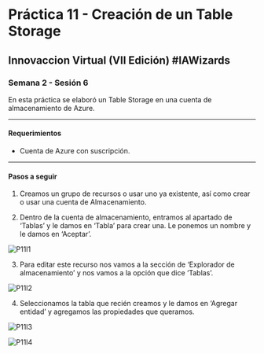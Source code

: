 # Práctica 11 - Creación de un Table Storage

## Innovaccion Virtual (VII Edición) #IAWizards

### Semana 2 - Sesión 6

En esta práctica se elaboró un Table Storage en una cuenta de almacenamiento de Azure.

---------------------------------------------------

#### Requerimientos

- Cuenta de Azure con suscripción.

----------------------------------------------------

#### Pasos a seguir

1. Creamos un grupo de recursos o usar uno ya existente, así como crear o usar una cuenta de Almacenamiento.

2. Dentro de la cuenta de almacenamiento, entramos al apartado de ‘Tablas’ y le damos en ‘Tabla’ para crear una. Le ponemos un nombre y le damos en ‘Aceptar’.

![P11I1](https://github.com/AlbertoSF99/Practica-11/blob/main/Images/Sesi%C3%B3n%206%20-%20P11%2001.PNG)

3. Para editar este recurso nos vamos a la sección de ‘Explorador de almacenamiento’ y nos vamos a la opción que dice ‘Tablas’.

![P11I2](https://github.com/AlbertoSF99/Practica-11/blob/main/Images/Sesi%C3%B3n%206%20-%20P11%2002.PNG)

4. Seleccionamos la tabla que recién creamos y le damos en ‘Agregar entidad’ y agregamos las propiedades que queramos.

![P11I3](https://github.com/AlbertoSF99/Practica-11/blob/main/Images/Sesi%C3%B3n%206%20-%20P11%2003.PNG)

![P11I4](https://github.com/AlbertoSF99/Practica-11/blob/main/Images/Sesi%C3%B3n%206%20-%20P11%2004.PNG)
